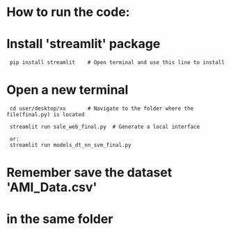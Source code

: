 # How to run the code:

# Install 'streamlit' package
     
     pip install streamlit    # Open terminal and use this line to install


# Open a new terminal 

     cd user/desktop/xx       # Navigate to the folder where the file(final.py) is located

     streamlit run sale_web_final.py  # Generate a local interface 
     
     or:
     streamlit run models_dt_nn_svm_final.py
     
     
# Remember save the dataset 'AMI_Data.csv'
# in the same folder


